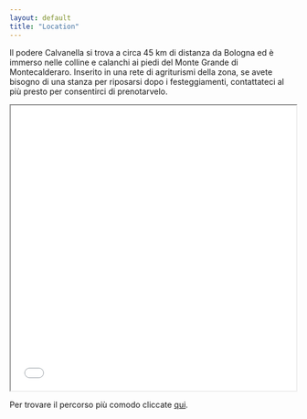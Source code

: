 ```yaml
---
layout: default
title: "Location"
---
```


Il podere Calvanella si trova a circa 45 km di distanza da Bologna ed è immerso nelle colline e calanchi ai piedi del Monte Grande di Montecalderaro.
Inserito in una rete di agriturismi della zona, se avete bisogno di una stanza per riposarsi dopo i festeggiamenti, contattateci al più presto per consentirci di prenotarvelo.

<center><iframe src="Maps_1.html" width="500" height="500"></iframe></center>

Per trovare il percorso più comodo cliccate <a href="https://www.google.com/maps/dir//Location,+B%26B+Podere+Calvanella,+Via+Calvanella,+7,+40050+San+Clemente+BO/@44.3288217,11.4558067,13z/data=!4m9!4m8!1m0!1m5!1m1!1s0x132b2e597ff5669d:0xb4d40a1e6a6ae75d!2m2!1d11.4821703!2d44.3288641!3e0" target="_blank">qui</a>.


